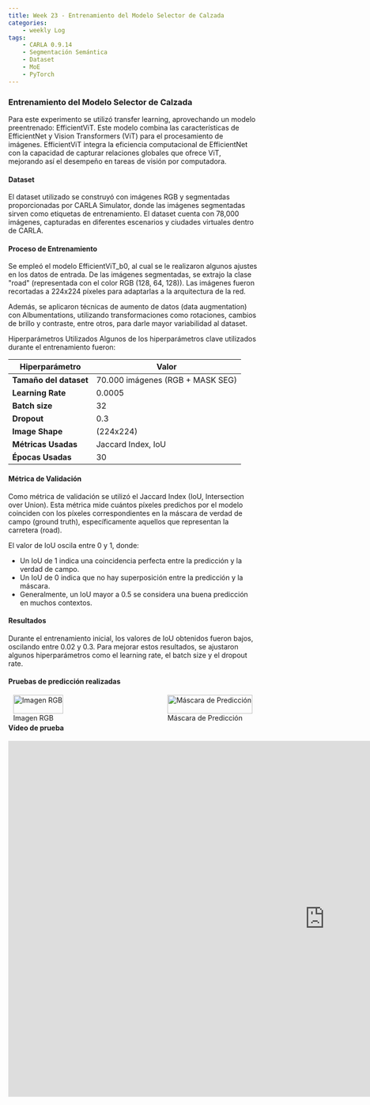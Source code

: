 ```yaml
---
title: Week 23 - Entrenamiento del Modelo Selector de Calzada
categories:
    - weekly Log
tags:
    - CARLA 0.9.14
    - Segmentación Semántica
    - Dataset
    - MoE
    - PyTorch
---
```



### Entrenamiento del Modelo Selector de Calzada
Para este experimento se utilizó transfer learning, aprovechando un modelo preentrenado: EfficientViT. Este modelo combina las características de EfficientNet y Vision Transformers (ViT) para el procesamiento de imágenes. EfficientViT integra la eficiencia computacional de EfficientNet con la capacidad de capturar relaciones globales que ofrece ViT, mejorando así el desempeño en tareas de visión por computadora.

#### Dataset
El dataset utilizado se construyó con imágenes RGB y segmentadas proporcionadas por CARLA Simulator, donde las imágenes segmentadas sirven como etiquetas de entrenamiento. El dataset cuenta con 78,000 imágenes, capturadas en diferentes escenarios y ciudades virtuales dentro de CARLA.

#### Proceso de Entrenamiento
Se empleó el modelo EfficientViT_b0, al cual se le realizaron algunos ajustes en los datos de entrada. De las imágenes segmentadas, se extrajo la clase "road" (representada con el color RGB (128, 64, 128)). Las imágenes fueron recortadas a 224x224 píxeles para adaptarlas a la arquitectura de la red.

Además, se aplicaron técnicas de aumento de datos (data augmentation) con Albumentations, utilizando transformaciones como rotaciones, cambios de brillo y contraste, entre otros, para darle mayor variabilidad al dataset.

Hiperparámetros Utilizados
Algunos de los hiperparámetros clave utilizados durante el entrenamiento fueron:

| **Hiperparámetro**          | **Valor**                         |
|-----------------------------|-----------------------------------|
| **Tamaño del dataset**      | 70.000 imágenes (RGB + MASK SEG)  |
| **Learning Rate**           | 0.0005                            |
| **Batch size**              | 32                                |
| **Dropout**                 | 0.3                               |
| **Image Shape**             | (224x224)                         |
| **Métricas Usadas**         | Jaccard Index, IoU                |
| **Épocas Usadas**           | 30                                |


#### Métrica de Validación
Como métrica de validación se utilizó el Jaccard Index (IoU, Intersection over Union). Esta métrica mide cuántos píxeles predichos por el modelo coinciden con los píxeles correspondientes en la máscara de verdad de campo (ground truth), específicamente aquellos que representan la carretera (road).

El valor de IoU oscila entre 0 y 1, donde:

+ Un IoU de 1 indica una coincidencia perfecta entre la predicción y la verdad de campo.
+ Un IoU de 0 indica que no hay superposición entre la predicción y la máscara.
+ Generalmente, un IoU mayor a 0.5 se considera una buena predicción en muchos contextos.
  
#### Resultados
Durante el entrenamiento inicial, los valores de IoU obtenidos fueron bajos, oscilando entre 0.02 y 0.3. Para mejorar estos resultados, se ajustaron algunos hiperparámetros como el learning rate, el batch size y el dropout rate. 

#### Pruebas de predicción realizadas
<div style="display: flex; justify-content: space-between;">
  <figure style="margin: 0 10px;">
    <img src="{{ site.url }}{{ site.baseurl }}/assets/images/week23/mask.png" alt="Imagen RGB" style="width: 100%;">
    <figcaption>Imagen RGB</figcaption>
  </figure>
  <figure style="margin: 0 10px;">
    <img src="{{ site.url }}{{ site.baseurl }}/assets/images/week23/overlayed_img.png" alt="Máscara de Predicción" style="width: 100%;">
    <figcaption>Máscara de Predicción</figcaption>
  </figure>
</div>


#### Vídeo de prueba

<iframe width="1280" height="720" src="https://www.youtube.com/embed/9StjjtrWrYw" title="Test de Segmentación de Carreteras con EfficientViT" frameborder="0" allow="accelerometer; autoplay; clipboard-write; encrypted-media; gyroscope; picture-in-picture; web-share" referrerpolicy="strict-origin-when-cross-origin" allowfullscreen></iframe>